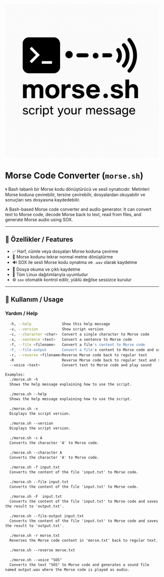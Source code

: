 ![](https://github.com/erogluyusuf/morse/blob/main/morse.png)

# Morse Code Converter (`morse.sh`)

🌀 Bash tabanlı bir Morse kodu dönüştürücü ve sesli oynatıcıdır. Metinleri Morse koduna çevirebilir, tersine çevirebilir, dosyalardan okuyabilir ve sonuçları ses dosyasına kaydedebilir.

A Bash-based Morse code converter and audio generator. It can convert text to Morse code, decode Morse back to text, read from files, and generate Morse audio using SOX.

---

## 🧩 Özellikler / Features

- ✅ Harf, cümle veya dosyaları Morse koduna çevirme  
- 🔁 Morse kodunu tekrar normal metne dönüştürme  
- 🔊 SOX ile sesli Morse kodu oynatma ve `.wav` olarak kaydetme  
- 📁 Dosya okuma ve çıktı kaydetme  
- 🧠 Tüm Linux dağıtımlarıyla uyumludur  
- ⚙️ `sox` otomatik kontrol edilir, yüklü değilse sessizce kurulur  

---

## 🚀 Kullanım / Usage

### Yardım / Help
```bash
  -h, --help              Show this help message
  -v, --version           Show script version
  -c, --character <char>  Convert a single character to Morse code
  -s, --sentence <text>   Convert a sentence to Morse code
  -f, --file <filename>   Convert a file's content to Morse code
  -F, --file-output       Convert a file's content to Morse code and save to a new file
  -r, --reverse <filename>Reverse Morse code back to regular text
  -R                      Reverse Morse code back to regular text and save to file
  --voice <text>          Convert text to Morse code and play sound
```
```
Examples:
  ./morse.sh -h
  Shows the help message explaining how to use the script.

  ./morse.sh --help
  Shows the help message explaining how to use the script.

  ./morse.sh -v
  Displays the script version.

  ./morse.sh --version
  Displays the script version.

  ./morse.sh -c A
  Converts the character 'A' to Morse code.

  ./morse.sh --character A
  Converts the character 'A' to Morse code.

  ./morse.sh -f input.txt
  Converts the content of the file 'input.txt' to Morse code.

  ./morse.sh --file input.txt
  Converts the content of the file 'input.txt' to Morse code.

  ./morse.sh -F  input.txt
  Converts the content of the file 'input.txt' to Morse code and saves the result to 'output.txt'.

  ./morse.sh --file-output input.txt
  Converts the content of the file 'input.txt' to Morse code and saves the result to 'output.txt'.

  ./morse.sh -r morse.txt
  Reverses the Morse code content in 'morse.txt' back to regular text.

  ./morse.sh --reverse morse.txt
  
  ./morse.sh --voice "SOS"
  Converts the text "SOS" to Morse code and generates a sound file named output.wav where the Morse code is played as audio.

```
